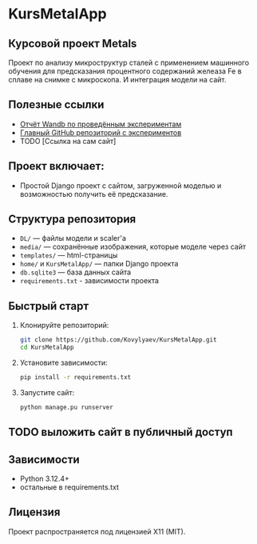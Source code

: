 # KursMetalApp

## Курсовой проект Metals
Проект по анализу микроструктур сталей с применением машинного обучения для предсказания процентного содержаний желеаза Fe в сплаве на снимке с микроскопа. И интеграция модели на сайт.

## Полезные ссылки
- [Отчёт Wandb по проведённым экспериментам](https://api.wandb.ai/links/sasha_kovylyaev-hse/vflkfsup)
- [Главный GitHub репозиторий с экспериментов](https://github.com/Kovylyaev/Metals/)
- TODO [Ссылка на сам сайт] <!--(https://example.com) -->

## Проект включает:
- Простой Django проект с сайтом, загруженной моделью и возможностью получить её предсказание.

## Структура репозитория
- `DL/` — файлы модели и scaler'а
- `media/` — сохранённые изображения, которые моделе через сайт
- `templates/` — html-страницы
- `home/` и `KursMetalApp/` — папки Django проекта
- `db.sqlite3` — база данных сайта
- `requirements.txt` - зависимости проекта

 ## Быстрый старт

1. Клонируйте репозиторий:
   ```bash
   git clone https://github.com/Kovylyaev/KursMetalApp.git
   cd KursMetalApp
   ```

2. Установите зависимости:
   ```bash
   pip install -r requirements.txt
   ```

3. Запустите сайт:
   ```bash
   python manage.pu runserver
   ```

## TODO выложить сайт в публичный доступ

   
## Зависимости
- Python 3.12.4+
- остальные в requirements.txt

## Лицензия
Проект распространяется под лицензией X11 (MIT).
